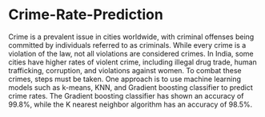 # Crime-Rate-Prediction
Crime is a prevalent issue in cities worldwide, with criminal offenses being committed by individuals referred to as criminals. While every crime is a violation of the law, not all violations are considered crimes.
In India, some cities have higher rates of violent crime, including illegal drug trade, human trafficking, corruption, and violations against women. To combat these crimes, steps must be taken. One approach is to 
use machine learning models such as k-means, KNN, and Gradient boosting classifier to predict crime rates. The Gradient boosting classifier has shown an accuracy of 99.8%, while the K nearest neighbor algorithm has
an accuracy of 98.5%.
